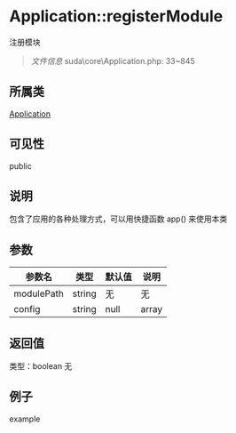 # Application::registerModule
注册模块
> *文件信息* suda\core\Application.php: 33~845
## 所属类 

[Application](../Application.md)

## 可见性

  public  
## 说明


包含了应用的各种处理方式，可以用快捷函数 app() 来使用本类


## 参数

 
| 参数名 | 类型 | 默认值 | 说明 |
|--------|-----|-------|-------|
 | modulePath |  string | 无 | 无 |
 | config |  string|null|array | null | 无 |
## 返回值
 
类型：boolean
无
## 例子

example